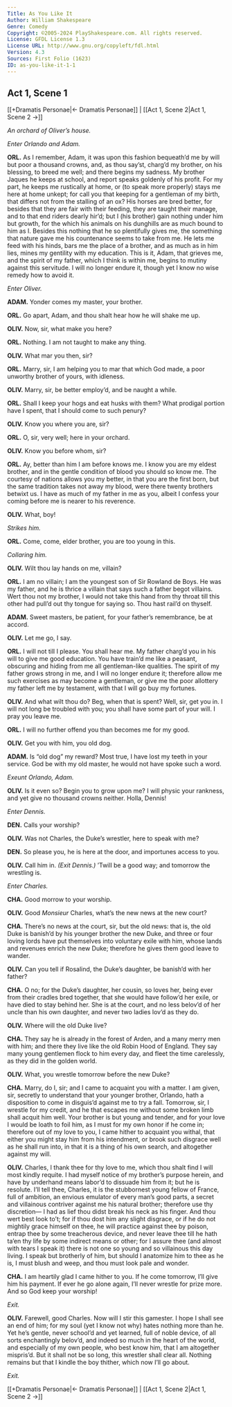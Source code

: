 ```yaml
---
Title: As You Like It
Author: William Shakespeare
Genre: Comedy
Copyright: ©2005-2024 PlayShakespeare.com. All rights reserved.
License: GFDL License 1.3
License URL: http://www.gnu.org/copyleft/fdl.html
Version: 4.3
Sources: First Folio (1623)
ID: as-you-like-it-1-1
---
```


## Act 1, Scene 1
[[+Dramatis Personae|← Dramatis Personae]] | [[Act 1, Scene 2|Act 1, Scene 2 →]]

*An orchard of Oliver’s house.*

*Enter Orlando and Adam.*

**ORL.**
As I remember, Adam, it was upon this fashion bequeath’d me by will but poor a thousand crowns, and, as thou say’st, charg’d my brother, on his blessing, to breed me well; and there begins my sadness. My brother Jaques he keeps at school, and report speaks goldenly of his profit. For my part, he keeps me rustically at home, or (to speak more properly) stays me here at home unkept; for call you that keeping for a gentleman of my birth, that differs not from the stalling of an ox? His horses are bred better, for besides that they are fair with their feeding, they are taught their manage, and to that end riders dearly hir’d; but I (his brother) gain nothing under him but growth, for the which his animals on his dunghills are as much bound to him as I. Besides this nothing that he so plentifully gives me, the something that nature gave me his countenance seems to take from me. He lets me feed with his hinds, bars me the place of a brother, and as much as in him lies, mines my gentility with my education. This is it, Adam, that grieves me, and the spirit of my father, which I think is within me, begins to mutiny against this servitude. I will no longer endure it, though yet I know no wise remedy how to avoid it.

*Enter Oliver.*

**ADAM.**
Yonder comes my master, your brother.

**ORL.**
Go apart, Adam, and thou shalt hear how he will shake me up.

**OLIV.**
Now, sir, what make you here?

**ORL.**
Nothing. I am not taught to make any thing.

**OLIV.**
What mar you then, sir?

**ORL.**
Marry, sir, I am helping you to mar that which God made, a poor unworthy brother of yours, with idleness.

**OLIV.**
Marry, sir, be better employ’d, and be naught a while.

**ORL.**
Shall I keep your hogs and eat husks with them? What prodigal portion have I spent, that I should come to such penury?

**OLIV.**
Know you where you are, sir?

**ORL.**
O, sir, very well; here in your orchard.

**OLIV.**
Know you before whom, sir?

**ORL.**
Ay, better than him I am before knows me. I know you are my eldest brother, and in the gentle condition of blood you should so know me. The courtesy of nations allows you my better, in that you are the first born, but the same tradition takes not away my blood, were there twenty brothers betwixt us. I have as much of my father in me as you, albeit I confess your coming before me is nearer to his reverence.

**OLIV.**
What, boy!

*Strikes him.*

**ORL.**
Come, come, elder brother, you are too young in this.

*Collaring him.*

**OLIV.**
Wilt thou lay hands on me, villain?

**ORL.**
I am no villain; I am the youngest son of Sir Rowland de Boys. He was my father, and he is thrice a villain that says such a father begot villains. Wert thou not my brother, I would not take this hand from thy throat till this other had pull’d out thy tongue for saying so. Thou hast rail’d on thyself.

**ADAM.**
Sweet masters, be patient, for your father’s remembrance, be at accord.

**OLIV.**
Let me go, I say.

**ORL.**
I will not till I please. You shall hear me. My father charg’d you in his will to give me good education. You have train’d me like a peasant, obscuring and hiding from me all gentleman-like qualities. The spirit of my father grows strong in me, and I will no longer endure it; therefore allow me such exercises as may become a gentleman, or give me the poor allottery my father left me by testament, with that I will go buy my fortunes.

**OLIV.**
And what wilt thou do? Beg, when that is spent? Well, sir, get you in. I will not long be troubled with you; you shall have some part of your will. I pray you leave me.

**ORL.**
I will no further offend you than becomes me for my good.

**OLIV.**
Get you with him, you old dog.

**ADAM.**
Is “old dog” my reward? Most true, I have lost my teeth in your service. God be with my old master, he would not have spoke such a word.

*Exeunt Orlando, Adam.*

**OLIV.**
Is it even so? Begin you to grow upon me? I will physic your rankness, and yet give no thousand crowns neither. Holla, Dennis!

*Enter Dennis.*

**DEN.**
Calls your worship?

**OLIV.**
Was not Charles, the Duke’s wrestler, here to speak with me?

**DEN.**
So please you, he is here at the door, and importunes access to you.

**OLIV.**
Call him in.
*(Exit Dennis.)*
’Twill be a good way; and tomorrow the wrestling is.

*Enter Charles.*

**CHA.**
Good morrow to your worship.

**OLIV.**
Good *Monsieur* Charles, what’s the new news at the new court?

**CHA.**
There’s no news at the court, sir, but the old news: that is, the old Duke is banish’d by his younger brother the new Duke, and three or four loving lords have put themselves into voluntary exile with him, whose lands and revenues enrich the new Duke; therefore he gives them good leave to wander.

**OLIV.**
Can you tell if Rosalind, the Duke’s daughter, be banish’d with her father?

**CHA.**
O no; for the Duke’s daughter, her cousin, so loves her, being ever from their cradles bred together, that she would have follow’d her exile, or have died to stay behind her. She is at the court, and no less belov’d of her uncle than his own daughter, and never two ladies lov’d as they do.

**OLIV.**
Where will the old Duke live?

**CHA.**
They say he is already in the forest of Arden, and a many merry men with him; and there they live like the old Robin Hood of England. They say many young gentlemen flock to him every day, and fleet the time carelessly, as they did in the golden world.

**OLIV.**
What, you wrestle tomorrow before the new Duke?

**CHA.**
Marry, do I, sir; and I came to acquaint you with a matter. I am given, sir, secretly to understand that your younger brother, Orlando, hath a disposition to come in disguis’d against me to try a fall. Tomorrow, sir, I wrestle for my credit, and he that escapes me without some broken limb shall acquit him well. Your brother is but young and tender, and for your love I would be loath to foil him, as I must for my own honor if he come in; therefore out of my love to you, I came hither to acquaint you withal, that either you might stay him from his intendment, or brook such disgrace well as he shall run into, in that it is a thing of his own search, and altogether against my will.

**OLIV.**
Charles, I thank thee for thy love to me, which thou shalt find I will most kindly requite. I had myself notice of my brother’s purpose herein, and have by underhand means labor’d to dissuade him from it; but he is resolute. I’ll tell thee, Charles, it is the stubbornest young fellow of France, full of ambition, an envious emulator of every man’s good parts, a secret and villainous contriver against me his natural brother; therefore use thy discretion— I had as lief thou didst break his neck as his finger. And thou wert best look to’t; for if thou dost him any slight disgrace, or if he do not mightily grace himself on thee, he will practice against thee by poison, entrap thee by some treacherous device, and never leave thee till he hath ta’en thy life by some indirect means or other; for I assure thee (and almost with tears I speak it) there is not one so young and so villainous this day living. I speak but brotherly of him, but should I anatomize him to thee as he is, I must blush and weep, and thou must look pale and wonder.

**CHA.**
I am heartily glad I came hither to you. If he come tomorrow, I’ll give him his payment. If ever he go alone again, I’ll never wrestle for prize more. And so God keep your worship!

*Exit.*

**OLIV.**
Farewell, good Charles. Now will I stir this gamester. I hope I shall see an end of him; for my soul (yet I know not why) hates nothing more than he. Yet he’s gentle, never school’d and yet learned, full of noble device, of all sorts enchantingly belov’d, and indeed so much in the heart of the world, and especially of my own people, who best know him, that I am altogether mispris’d. But it shall not be so long, this wrestler shall clear all. Nothing remains but that I kindle the boy thither, which now I’ll go about.

*Exit.*

[[+Dramatis Personae|← Dramatis Personae]] | [[Act 1, Scene 2|Act 1, Scene 2 →]]